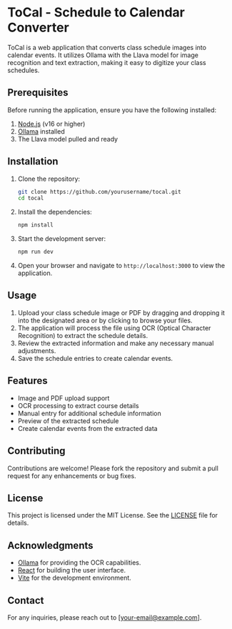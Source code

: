 # ToCal - Schedule to Calendar Converter

ToCal is a web application that converts class schedule images into calendar events. It utilizes Ollama with the Llava model for image recognition and text extraction, making it easy to digitize your class schedules.

## Prerequisites

Before running the application, ensure you have the following installed:

1. [Node.js](https://nodejs.org/) (v16 or higher)
2. [Ollama](https://ollama.ai/) installed
3. The Llava model pulled and ready

## Installation

1. Clone the repository:

   ```bash
   git clone https://github.com/yourusername/tocal.git
   cd tocal
   ```

2. Install the dependencies:

   ```bash
   npm install
   ```

3. Start the development server:

   ```bash
   npm run dev
   ```

4. Open your browser and navigate to `http://localhost:3000` to view the application.

## Usage

1. Upload your class schedule image or PDF by dragging and dropping it into the designated area or by clicking to browse your files.
2. The application will process the file using OCR (Optical Character Recognition) to extract the schedule details.
3. Review the extracted information and make any necessary manual adjustments.
4. Save the schedule entries to create calendar events.

## Features

- Image and PDF upload support
- OCR processing to extract course details
- Manual entry for additional schedule information
- Preview of the extracted schedule
- Create calendar events from the extracted data

## Contributing

Contributions are welcome! Please fork the repository and submit a pull request for any enhancements or bug fixes.

## License

This project is licensed under the MIT License. See the [LICENSE](LICENSE) file for details.

## Acknowledgments

- [Ollama](https://ollama.ai/) for providing the OCR capabilities.
- [React](https://reactjs.org/) for building the user interface.
- [Vite](https://vitejs.dev/) for the development environment.

## Contact

For any inquiries, please reach out to [your-email@example.com].